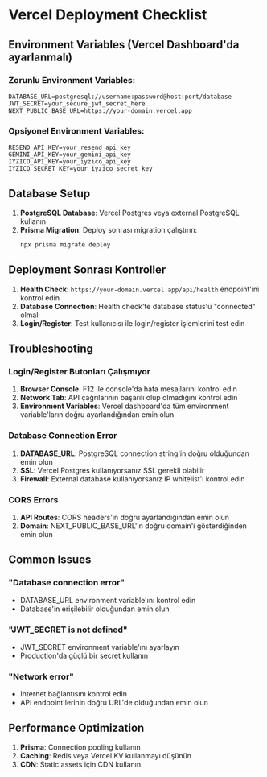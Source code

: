 # Vercel Deployment Checklist

## Environment Variables (Vercel Dashboard'da ayarlanmalı)

### Zorunlu Environment Variables:
```
DATABASE_URL=postgresql://username:password@host:port/database
JWT_SECRET=your_secure_jwt_secret_here
NEXT_PUBLIC_BASE_URL=https://your-domain.vercel.app
```

### Opsiyonel Environment Variables:
```
RESEND_API_KEY=your_resend_api_key
GEMINI_API_KEY=your_gemini_api_key
IYZICO_API_KEY=your_iyzico_api_key
IYZICO_SECRET_KEY=your_iyzico_secret_key
```

## Database Setup

1. **PostgreSQL Database**: Vercel Postgres veya external PostgreSQL kullanın
2. **Prisma Migration**: Deploy sonrası migration çalıştırın:
   ```bash
   npx prisma migrate deploy
   ```

## Deployment Sonrası Kontroller

1. **Health Check**: `https://your-domain.vercel.app/api/health` endpoint'ini kontrol edin
2. **Database Connection**: Health check'te database status'ü "connected" olmalı
3. **Login/Register**: Test kullanıcısı ile login/register işlemlerini test edin

## Troubleshooting

### Login/Register Butonları Çalışmıyor

1. **Browser Console**: F12 ile console'da hata mesajlarını kontrol edin
2. **Network Tab**: API çağrılarının başarılı olup olmadığını kontrol edin
3. **Environment Variables**: Vercel dashboard'da tüm environment variable'ların doğru ayarlandığından emin olun

### Database Connection Error

1. **DATABASE_URL**: PostgreSQL connection string'in doğru olduğundan emin olun
2. **SSL**: Vercel Postgres kullanıyorsanız SSL gerekli olabilir
3. **Firewall**: External database kullanıyorsanız IP whitelist'i kontrol edin

### CORS Errors

1. **API Routes**: CORS headers'ın doğru ayarlandığından emin olun
2. **Domain**: NEXT_PUBLIC_BASE_URL'in doğru domain'i gösterdiğinden emin olun

## Common Issues

### "Database connection error"
- DATABASE_URL environment variable'ını kontrol edin
- Database'in erişilebilir olduğundan emin olun

### "JWT_SECRET is not defined"
- JWT_SECRET environment variable'ını ayarlayın
- Production'da güçlü bir secret kullanın

### "Network error"
- Internet bağlantısını kontrol edin
- API endpoint'lerinin doğru URL'de olduğundan emin olun

## Performance Optimization

1. **Prisma**: Connection pooling kullanın
2. **Caching**: Redis veya Vercel KV kullanmayı düşünün
3. **CDN**: Static assets için CDN kullanın 